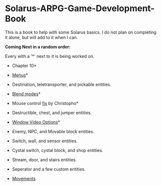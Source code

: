 # Solarus-ARPG-Game-Development-Book
This is a book to help with some Solarus basics. I do not plan on completing it alone, but will add to it when I can.

**Coming Next in a random order:**

Every with a '*' next to it is being worked on.

- Chapter 10*

- [Menus](https://github.com/Zefk/Solarus-ARPG-Game-Development-Book_2/issues/8)*

- Destination, teletransporter, and pickable entities.

- [Blend modes](https://github.com/Zefk/Solarus-ARPG-Game-Development-Book_2/issues/9)*

- Mouse control [fix](https://github.com/Zefk/Solarus-ARPG-Game-Development-Book_2/issues/4) by Christopho*

- Destructible, chest, and jumper entities.

- [Window Video Options](https://github.com/Zefk/Solarus-ARPG-Game-Development-Book_2/issues/7)*

- Enemy, NPC, and Movable block entities.

- Switch, wall, and sensor entities.

- Cystal switch, cystal block, and shop entities.

- Stream, door, and stairs entities.

- Seperator and a few custom entities.

- [Movements](https://github.com/Zefk/Solarus-ARPG-Game-Development-Book_2/issues/6)

